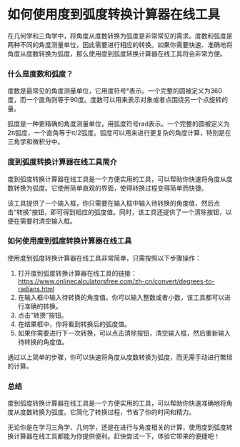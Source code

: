 如何使用度到弧度转换计算器在线工具
=================

在几何学和三角学中，将角度从度数转换为弧度是非常常见的需求。度数和弧度是两种不同的角度测量单位，因此需要进行相应的转换。如果你需要快速、准确地将角度从度数转换为弧度，那么使用度到弧度转换计算器在线工具将会非常方便。

### 什么是度数和弧度？

度数是最常见的角度测量单位，它用度符号°表示。一个完整的圆被定义为360度，而一个直角则等于90度。度数可以用来表示对象或者点围绕另一个点旋转的量。

弧度是一种更精确的角度测量单位，用弧度符号rad表示。一个完整的圆被定义为2π弧度，一个直角等于π/2弧度。弧度可以用来进行更复杂的角度计算，特别是在三角学和微积分中。

### 度到弧度转换计算器在线工具简介

度到弧度转换计算器在线工具是一个方便实用的工具，可以帮助你快速将角度从度数转换为弧度。它使用简单直观的界面，使得转换过程变得简单而快捷。

该工具提供了一个输入框，你只需要在输入框中输入待转换的角度值，然后点击“转换”按钮，即可得到相应的弧度值。同时，该工具还提供了一个清除按钮，以便在需要时清空输入框。

### 如何使用度到弧度转换计算器在线工具

使用度到弧度转换计算器在线工具非常简单，只需按照以下步骤操作：

1. 打开度到弧度转换计算器在线工具的链接：<https://www.onlinecalculatorsfree.com/zh-cn/convert/degrees-to-radians.html>
2. 在输入框中输入待转换的角度值。你可以输入整数或者小数，该工具都可以进行准确的转换。
3. 点击“转换”按钮。
4. 在结果框中，你将看到转换后的弧度值。
5. 如果你需要进行下一次转换，可以点击清除按钮，清空输入框，然后重新输入待转换的角度值。

通过以上简单的步骤，你可以快速将角度从度数转换为弧度，而无需手动进行繁琐的计算。

### 总结

度到弧度转换计算器在线工具是一个方便实用的工具，可以帮助你快速准确地将角度从度数转换为弧度。它简化了转换过程，节省了你的时间和精力。

无论你是在学习三角学、几何学，还是在进行与角度相关的计算，使用度到弧度转换计算器在线工具都能为你提供便利。赶快尝试一下，体验它带来的便捷吧！